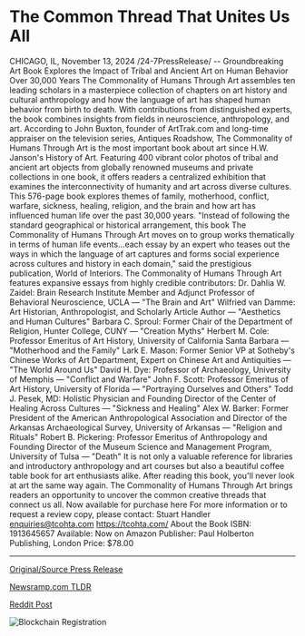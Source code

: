 # The Common Thread That Unites Us All

CHICAGO, IL, November 13, 2024 /24-7PressRelease/ -- Groundbreaking Art Book Explores the Impact of Tribal and Ancient Art on Human Behavior Over 30,000 Years  The Commonality of Humans Through Art assembles ten leading scholars in a masterpiece collection of chapters on art history and cultural anthropology and how the language of art has shaped human behavior from birth to death.   With contributions from distinguished experts, the book combines insights from fields in neuroscience, anthropology, and art. According to John Buxton, founder of ArtTrak.com and long-time appraiser on the television series, Antiques Roadshow, The Commonality of Humans Through Art is the most important book about art since H.W. Janson's History of Art.   Featuring 400 vibrant color photos of tribal and ancient art objects from globally renowned museums and private collections in one book, it offers readers a centralized exhibition that examines the interconnectivity of humanity and art across diverse cultures. This 576-page book explores themes of family, motherhood, conflict, warfare, sickness, healing, religion, and the brain and how art has influenced human life over the past 30,000 years.   "Instead of following the standard geographical or historical arrangement, this book The Commonality of Humans Through Art moves on to group works thematically in terms of human life events…each essay by an expert who teases out the ways in which the language of art captures and forms social experience across cultures and history in each domain," said the prestigious publication, World of Interiors.  The Commonality of Humans Through Art features expansive essays from highly credible contributors: Dr. Dahlia W. Zaidel: Brain Research Institute Member and Adjunct Professor of Behavioral Neuroscience, UCLA — "The Brain and Art" Wilfried van Damme: Art Historian, Anthropologist, and Scholarly Article Author — "Aesthetics and Human Cultures" Barbara C. Sproul: Former Chair of the Department of Religion, Hunter College, CUNY — "Creation Myths" Herbert M. Cole: Professor Emeritus of Art History, University of California Santa Barbara — "Motherhood and the Family" Lark E. Mason: Former Senior VP at Sotheby's Chinese Works of Art Department, Expert on Chinese Art and Antiquities — "The World Around Us" David H. Dye: Professor of Archaeology, University of Memphis — "Conflict and Warfare" John F. Scott: Professor Emeritus of Art History, University of Florida — "Portraying Ourselves and Others" Todd J. Pesek, MD: Holistic Physician and Founding Director of the Center of Healing Across Cultures — "Sickness and Healing" Alex W. Barker: Former President of the American Anthropological Association and Director of the Arkansas Archaeological Survey, University of Arkansas — "Religion and Rituals" Robert B. Pickering: Professor Emeritus of Anthropology and Founding Director of the Museum Science and Management Program, University of Tulsa — "Death"  It is not only a valuable reference for libraries and introductory anthropology and art courses but also a beautiful coffee table book for art enthusiasts alike.   After reading this book, you'll never look at art the same way again.  The Commonality of Humans Through Art brings readers an opportunity to uncover the common creative threads that connect us all. Now available for purchase here  For more information or to request a review copy, please contact: Stuart Handler enquiries@tcohta.com  https://tcohta.com/  About the Book  ISBN: 1913645657 Available: Now on Amazon Publisher: Paul Holberton Publishing, London Price: $78.00 

---

[Original/Source Press Release](https://www.24-7pressrelease.com/press-release/516135/the-common-thread-that-unites-us-all)
                    

[Newsramp.com TLDR](https://newsramp.com/curated-news/groundbreaking-art-book-explores-impact-of-tribal-and-ancient-art-on-human-behavior/0756b569c062274a699813f08e56e462) 

 



[Reddit Post](https://www.reddit.com/r/BookNews/comments/1gq86uc/groundbreaking_art_book_explores_impact_of_tribal/) 



![Blockchain Registration](https://cdn.newsramp.app/24-7PressRelease/qrcode/2411/13/daveMdEq.webp)